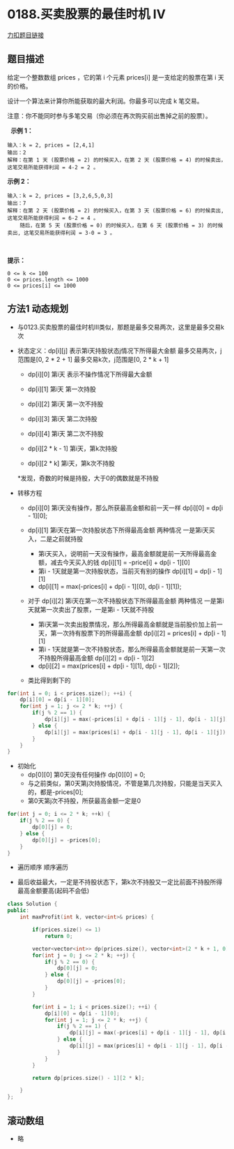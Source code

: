<p id="买卖股票的最佳时机四"></p>

# 0188.买卖股票的最佳时机 IV  

[力扣题目链接](https://leetcode.cn/problems/best-time-to-buy-and-sell-stock-iv/)      

## 题目描述   

给定一个整数数组 prices ，它的第 i 个元素 prices[i] 是一支给定的股票在第 i 天的价格。

设计一个算法来计算你所能获取的最大利润。你最多可以完成 k 笔交易。

注意：你不能同时参与多笔交易（你必须在再次购买前出售掉之前的股票）。

 
**示例 1：**

    输入：k = 2, prices = [2,4,1]
    输出：2
    解释：在第 1 天 (股票价格 = 2) 的时候买入，在第 2 天 (股票价格 = 4) 的时候卖出，这笔交易所能获得利润 = 4-2 = 2 。

**示例 2：**

    输入：k = 2, prices = [3,2,6,5,0,3]
    输出：7
    解释：在第 2 天 (股票价格 = 2) 的时候买入，在第 3 天 (股票价格 = 6) 的时候卖出, 这笔交易所能获得利润 = 6-2 = 4 。
        随后，在第 5 天 (股票价格 = 0) 的时候买入，在第 6 天 (股票价格 = 3) 的时候卖出, 这笔交易所能获得利润 = 3-0 = 3 。
 

**提示：**

    0 <= k <= 100
    0 <= prices.length <= 1000
    0 <= prices[i] <= 1000


## 方法1 动态规划  

* 与0123.买卖股票的最佳时机III类似，那题是最多交易两次，这里是最多交易k次

* 状态定义：dp[i][j] 表示第i天持股状态j情况下所得最大金额   最多交易两次，j范围是[0, 2 * 2 + 1]  最多交易k次，j范围是[0, 2 * k + 1]
    * dp[i][0]  第i天 表示不操作情况下所得最大金额
    * dp[i][1]  第i天 第一次持股
    * dp[i][2]  第i天 第一次不持股 
    * dp[i][3]  第i天 第二次持股
    * dp[i][4]  第i天 第二次不持股
    
    * dp[i][2 * k - 1] 第i天，第k次持股
    * dp[i][2 * k]  第i天，第k次不持股
    
    *发现，奇数的时候是持股，大于0的偶数就是不持股  


* 转移方程  
    * dp[i][0] 第i天没有操作，那么所获最高金额和前一天一样  dp[i][0] = dp[i - 1][0];
   
    * dp[i][1] 第i天在第一次持股状态下所得最高金额   两种情况 一是第i天买入，二是之前就持股  
        * 第i天买入，说明前一天没有操作，最高金额就是前一天所得最高金额，减去今天买入的钱 dp[i][1] = -price[i] + dp[i - 1][0] 
        * 第i - 1天就是第一次持股状态，当前灭有别的操作  dp[i][1] = dp[i - 1][1]
        * dp[i][1] = max(-prices[i] + dp[i - 1][0], dp[i - 1][1]);  

    * 对于 dp[i][2] 第i天在第一次不持股状态下所得最高金额  两种情况  一是第i天就第一次卖出了股票，一是第i - 1天就不持股  
        * 第i天第一次卖出股票情况，那么所得最高金额就是当前股价加上前一天，第一次持有股票下的所得最高金额 dp[i][2] = prices[i] + dp[i - 1][1]  
        * 第i - 1天就是第一次不持股状态，那么所得最高金额就是前一天第一次不持股所得最高金额  dp[i][2] = dp[i - 1][2]
        * dp[i][2] = max(prices[i] + dp[i - 1][1], dp[i - 1][2]);


    * 类比得到剩下的 
```cpp
for(int i = 0; i < prices.size(); ++i) {
    dp[i][0] = dp[i - 1][0];
    for(int j = 1; j <= 2 * k; ++j) {
        if(j % 2 == 1) {
            dp[i][j] = max(-prices[i] + dp[i - 1][j - 1], dp[i - 1][j]);
        } else {
            dp[i][j] = max(prices[i] + dp[i - 1][j - 1], dp[i - 1][j]);
        }
    }
}   
```

* 初始化  
    * dp[0][0] 第0天没有任何操作 dp[0][0] = 0;
    * 与之前类似，第0天第j次持股情况，不管是第几次持股，只能是当天买入的，都是-prices[0];
    * 第0天第j次不持股，所获最高金额一定是0  

```cpp
for(int j = 0; i <= 2 * k; ++k) {
    if(j % 2 == 0) {
        dp[0][j] = 0;
    } else {
        dp[0][j] = -prices[0];
    }
}
```

* 遍历顺序  顺序遍历  

* 最后收益最大，一定是不持股状态下，第k次不持股又一定比前面不持股所得最高金额要高(起码不会低)

```cpp
class Solution {
public:
    int maxProfit(int k, vector<int>& prices) {

        if(prices.size() <= 1)
            return 0;

        vector<vector<int>> dp(prices.size(), vector<int>(2 * k + 1, 0));
        for(int j = 0; j <= 2 * k; ++j) {
            if(j % 2 == 0) {
                dp[0][j] = 0;
            } else {
                dp[0][j] = -prices[0];
            }
        }

        for(int i = 1; i < prices.size(); ++i) {
            dp[i][0] = dp[i - 1][0];
            for(int j = 1; j <= 2 * k; ++j) {
                if(j % 2 == 1) {
                    dp[i][j] = max(-prices[i] + dp[i - 1][j - 1], dp[i - 1][j]);
                } else {
                    dp[i][j] = max(prices[i] + dp[i - 1][j - 1], dp[i - 1][j]);
                }
            }
        }

        return dp[prices.size() - 1][2 * k];

    }
};
```


## 滚动数组  

* 略  



